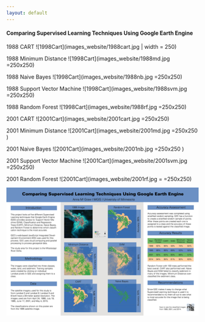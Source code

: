 ```yaml
---
layout: default
---
```


#### Comparing Supervised Learning Techniques Using Google Earth Engine

1988 CART
![1998Cart](images_website/1988cart.jpg | width = 250)

1988 Minimum Distance
![1998Cart](images_website/1988md.jpg =250x250)

1988 Naive Bayes
![1998Cart](images_website/1988nb.jpg =250x250)

1988 Support Vector Machine
![1998Cart](images_website/1988svm.jpg =250x250)

1988 Random Forest
![1998Cart](images_website/1988rf.jpg =250x250)

2001 CART
![2001Cart](images_website/2001cart.jpg =250x250)

2001 Minimum Distance
![2001Cart](images_website/2001md.jpg =250x250 )

2001 Naive Bayes
![2001Cart](images_website/2001nb.jpg  =250x250 )

2001 Support Vector Machine
![2001Cart](images_website/2001svm.jpg  =250x250)

2001 Random Forest
![2001Cart](images_website/2001rf.jpg =  =250x250)





![poster](mcgraw_poster.jpg)
 

